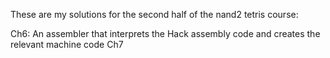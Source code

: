 These are my solutions for the second half of the nand2 tetris course: 

Ch6: An assembler that interprets the Hack assembly code and creates the relevant machine code
Ch7
